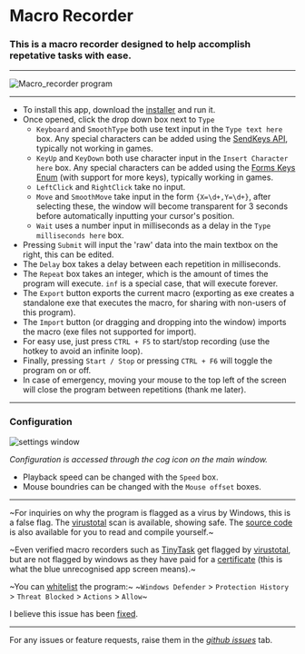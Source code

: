 # Macro Recorder
### This is a macro recorder designed to help accomplish repetative tasks with ease.
---
![Macro_recorder program](https://github.com/ThatLukeDev/macro-recorder/assets/76230394/b5454dd2-be9b-4f38-ba48-a1064644f5df)

---

- To install this app, download the [installer](https://github.com/ThatLukeDev/macro-recorder/releases/download/1.0.2/Macro.Recorder.Setup.msi) and run it.
- Once opened, click the drop down box next to `Type`
    - `Keyboard` and `SmoothType` both use text input in the `Type text here` box. Any special characters can be added using the [SendKeys API](https://learn.microsoft.com/en-us/dotnet/api/system.windows.forms.sendkeys?view=windowsdesktop-8.0), typically not working in games.
    - `KeyUp` and `KeyDown` both use character input in the `Insert Character here` box. Any special characters can be added using the [Forms Keys Enum](https://learn.microsoft.com/en-us/dotnet/api/system.windows.forms.keys?view=windowsdesktop-8.0) (with support for more keys), typically working in games.
    - `LeftClick` and `RightClick` take no input.
    - `Move` and `SmoothMove` take input in the form `{X=\d+,Y=\d+}`, after selecting these, the window will become transparent for 3 seconds before automatically inputting your cursor's position.
    - `Wait` uses a number input in milliseconds as a delay in the `Type milliseconds here` box.
- Pressing `Submit` will input the 'raw' data into the main textbox on the right, this can be edited.
- The `Delay` box takes a delay between each repetition in milliseconds.
- The `Repeat` box takes an integer, which is the amount of times the program will execute. `inf` is a special case, that will execute forever.
- The `Export` button exports the current macro (exporting as exe creates a standalone exe that executes the macro, for sharing with non-users of this program).
- The `Import` button (or dragging and dropping into the window) imports the macro (exe files not supported for import).
- For easy use, just press `CTRL + F5` to start/stop recording (use the hotkey to avoid an infinite loop).
- Finally, pressing `Start / Stop` or pressing `CTRL + F6` will toggle the program on or off.
- In case of emergency, moving your mouse to the top left of the screen will close the program between repetitions (thank me later).
---
### Configuration
![settings window](https://github.com/ThatLukeDev/macro-recorder/assets/76230394/9d1691b5-ca7e-401b-8ed1-8def76d2b772)

*Configuration is accessed through the cog icon on the main window.*
- Playback speed can be changed with the `Speed` box.
- Mouse boundries can be changed with the `Mouse offset` boxes.

---

~For inquiries on why the program is flagged as a virus by Windows, this is a false flag. The [virustotal]() scan is available, showing safe. The [source code](https://www.virustotal.com/gui/file-analysis/Mjk4NTI4ZjBjM2UzN2ZiZDgxMWMyOWI4NDM0ZmNiMDM6MTc0MDQyODY0Mg==/detection) is also available for you to read and compile yourself.~

~Even verified macro recorders such as [TinyTask](https://tinytask.net/) get flagged by [virustotal](https://www.virustotal.com/gui/file/75e06ac5b7c1adb01ab994633466685e3dcef31d635eba1734fe16c7893ffe12), but are not flagged by windows as they have paid for a [certificate](https://en.wikipedia.org/wiki/Extended_Validation_Certificate) (this is what the blue unrecognised app screen means).~

~You can [whitelist](https://support.microsoft.com/en-us/windows/add-an-exclusion-to-windows-security-811816c0-4dfd-af4a-47e4-c301afe13b26) the program:~
~`Windows Defender` > `Protection History` > `Threat Blocked` > `Actions` > `Allow`~

I believe this issue has been [fixed](https://www.virustotal.com/gui/file/3936a7204529a368771f683e6a11a8222168e761ce68b376066e31de4e273b36/detection).

---

For any issues or feature requests, raise them in the *[github issues](https://github.com/ThatLukeDev/macro-recorder/issues)* tab.
